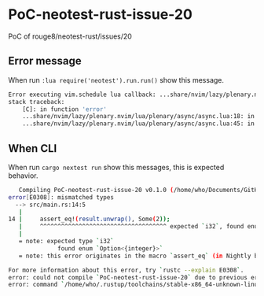 # PoC-neotest-rust-issue-20
PoC of rouge8/neotest-rust/issues/20

## Error message

When run `:lua require('neotest').run.run()` show this message.

```bash
Error executing vim.schedule lua callback: ...share/nvim/lazy/plenary.nvim/lua/plenary/async/async.lua:18: The coroutine failed with this message: ...e/nvim/lazy/plenary.nvim/lua/plenary/context_manager.lua:47: /tmp/nvim.who/YyddkB/1.junit.xml: No such file or directory
stack traceback:
	[C]: in function 'error'
	...share/nvim/lazy/plenary.nvim/lua/plenary/async/async.lua:18: in function 'callback_or_next'
	...share/nvim/lazy/plenary.nvim/lua/plenary/async/async.lua:45: in function <...share/nvim/lazy/plenary.nvim/lua/plenary/async/async.lua:44>
```

## When CLI

When run `cargo nextest run` show this messages, this is expected behavior.

```bash
   Compiling PoC-neotest-rust-issue-20 v0.1.0 (/home/who/Documents/GitHub/PoC_neotest_rust_issue_20)
error[E0308]: mismatched types
  --> src/main.rs:14:5
   |
14 |     assert_eq!(result.unwrap(), Some(2));
   |     ^^^^^^^^^^^^^^^^^^^^^^^^^^^^^^^^^^^^ expected `i32`, found enum `Option`
   |
   = note: expected type `i32`
              found enum `Option<{integer}>`
   = note: this error originates in the macro `assert_eq` (in Nightly builds, run with -Z macro-backtrace for more info)

For more information about this error, try `rustc --explain E0308`.
error: could not compile `PoC-neotest-rust-issue-20` due to previous error
error: command `/home/who/.rustup/toolchains/stable-x86_64-unknown-linux-gnu/bin/cargo test --no-run --message-format json-render-diagnostics` exited with code 101
```
